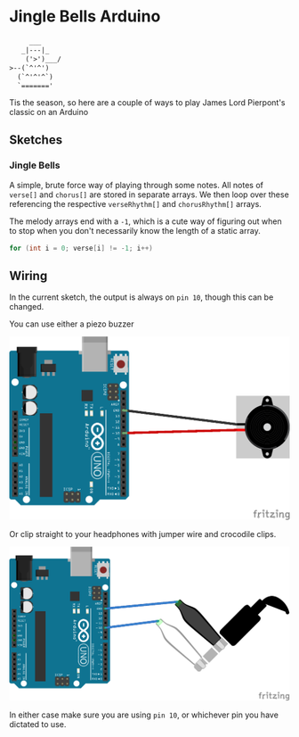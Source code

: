 # Jingle Bells Arduino

```
     ___
   _|---|_
    ('>')___/
>--(`^'^')
  (`^'^'^`)
  `======='
```

Tis the season, so here are a couple of ways to play James Lord Pierpont's classic on an Arduino

## Sketches

### Jingle Bells

A simple, brute force way of playing through some notes. All notes of `verse[]` and `chorus[]` are stored in separate arrays. We then loop over these referencing the respective `verseRhythm[]` and `chorusRhythm[]` arrays.

The melody arrays end with a `-1`, which is a cute way of figuring out when to stop when you don't necessarily know the length of a static array.

```cpp
for (int i = 0; verse[i] != -1; i++)
```

## Wiring

In the current sketch, the output is always on `pin 10`, though this can be changed.

You can use either a piezo buzzer

![](images/ArduinoAudioPiezo.png)

Or clip straight to your headphones with jumper wire and crocodile clips.

![](images/ArduinoAudio.png)


In either case make sure you are using `pin 10`, or whichever pin you have dictated to use.

